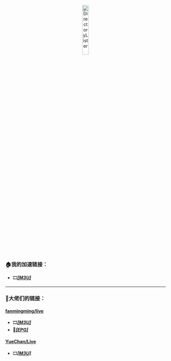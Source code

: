 <p align="center">
    <img src="https://mirror.ghproxy.com/https://raw.githubusercontent.com/towerstreet/IPTV-TVBOX/main/LOGO/Mushroom.png" alt="DirectoryLister" width="20%">
</p>

### 🏠我的加速链接：
- 🎞️[***[M3U]***](https://mirror.ghproxy.com/https://raw.githubusercontent.com/towerstreet/IPTV-TVBOX/main/IPTV.m3u)
---

### 🎈大佬们的链接：
#### [**fanmingming/live**](https://github.com/fanmingming/live)
- 🎞️[***[M3U]***](https://github.com/fanmingming/live/blob/main/tv/m3u/ipv6.m3u)
- 🔗[***[EPG]***](https://github.com/fanmingming/live/blob/main/e.xml)

#### [**YueChan/Live**](https://github.com/YueChan/Live)
- 🎞️[***[M3U]***](https://github.com/YueChan/Live/blob/main/IPTV.m3u)
